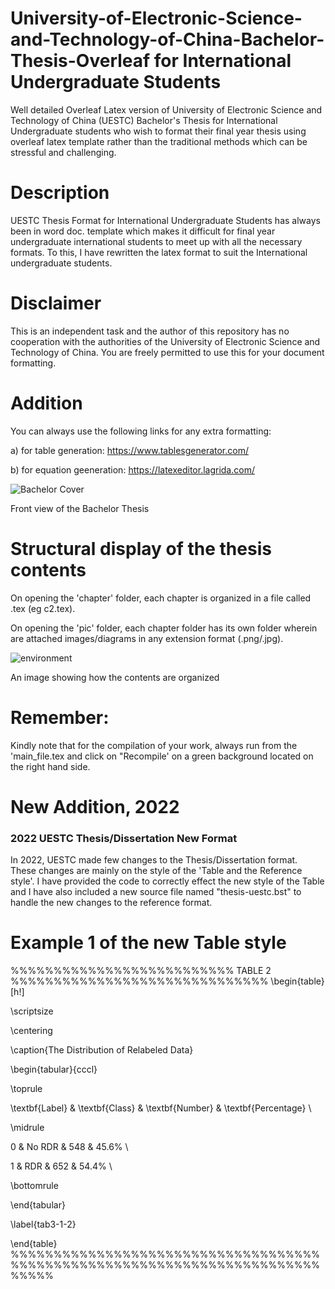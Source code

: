 # University-of-Electronic-Science-and-Technology-of-China-Bachelor-Thesis-Overleaf for International Undergraduate Students
Well detailed Overleaf Latex version of University of Electronic Science and Technology of China (UESTC) Bachelor's Thesis for International Undergraduate students who wish to format their final year thesis using overleaf latex template rather than the traditional methods which can be stressful and challenging.

# Description
UESTC Thesis Format for International Undergraduate Students has always been in word doc. template which makes it difficult for final year undergraduate international students to meet up with all the necessary formats. To this, I have rewritten the latex format to suit the International undergraduate students. 

# Disclaimer
This is an independent task and the author of this repository has no cooperation with the authorities of the University of Electronic Science and Technology of China. You are freely permitted to use this for your document formatting.

# Addition
You can always use the following links for any extra formatting:

a) for table generation: https://www.tablesgenerator.com/

b) for equation geeneration: https://latexeditor.lagrida.com/

![Bachelor Cover](https://user-images.githubusercontent.com/61402731/150671042-04cb0708-319e-4c2c-aea8-e2c44678b814.png)

Front view of the Bachelor Thesis

# Structural display of the thesis contents
On opening the 'chapter' folder, each chapter is organized in a file called .tex (eg c2.tex).

On opening the 'pic' folder, each chapter folder has its own folder wherein are attached images/diagrams in any extension format (.png/.jpg).

![environment](https://user-images.githubusercontent.com/61402731/150673083-42579b54-8d25-4c48-a351-3063d8382f2f.png)

An image showing how the contents are organized


# Remember:
Kindly note that for the compilation of your work, always run from the 'main_file.tex and click on "Recompile' on a green background located on the right hand side.

# New Addition, 2022
### 2022 UESTC Thesis/Dissertation New Format
In 2022, UESTC made few changes to the Thesis/Dissertation format. These changes are mainly on the style of the 'Table and the Reference style'. I have provided the code to correctly effect the new style of the Table and I have also included a new source file named "thesis-uestc.bst" to handle the new changes to the reference format.

# Example 1 of the new Table style

%%%%%%%%%%%%%%%%%%%%%%%%%% TABLE 2 %%%%%%%%%%%%%%%%%%%%%%%%%%%%%%
\begin{table}[h!]

 \scriptsize
 
 \centering
 
 \caption{The Distribution of Relabeled Data}
 
 \begin{tabular}{cccl}
 
\toprule

\textbf{Label}   & \textbf{Class}   & \textbf{Number}  & \textbf{Percentage} \\

\midrule

0                & No RDR       & 548                & 45.6\%  \\

1                & RDR          & 652                & 54.4\%  \\

\bottomrule

\end{tabular}

\label{tab3-1-2}

\end{table}
%%%%%%%%%%%%%%%%%%%%%%%%%%%%%%%%%%%%%%%%%%%%%%%%%%%%%%%%%%%%%%%%%%%%%%%%%%%%%
